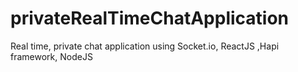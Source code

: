 # privateRealTimeChatApplication
Real time, private chat application using Socket.io, ReactJS ,Hapi framework, NodeJS
